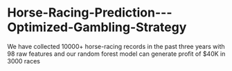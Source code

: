 # Horse-Racing-Prediction---Optimized-Gambling-Strategy
We have collected 10000+ horse-racing records in the past three years with 98 raw features and our random forest model can generate profit of $40K in 3000 races
